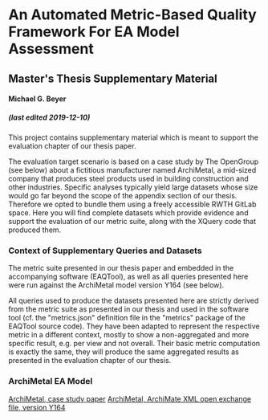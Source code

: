 # An Automated Metric-Based Quality Framework For EA Model Assessment
## Master's Thesis Supplementary Material

#### Michael G. Beyer
##### (last edited 2019-12-10)

This project contains supplementary material which is meant to support the evaluation chapter of our thesis paper. 

The evaluation target scenario is based on a case study by The OpenGroup (see below) about a fictitious manufacturer named ArchiMetal, a mid-sized company that produces steel products used in building construction and other industries. 
Specific analyses typically yield large datasets whose size would go far beyond the scope of the appendix section of our thesis. Therefore we opted to bundle them using a freely accessible RWTH GitLab space. Here you will find complete datasets which provide evidence and support the evaluation of our metric suite, along with the XQuery code that produced them.

### Context of Supplementary Queries and Datasets

The metric suite presented in our thesis paper and embedded in the accompanying software (EAQTool), as well as all queries presented here were run against the ArchiMetal model version Y164 (see below).

All queries used to produce the datasets presented here are strictly derived from the metric suite as presented in our thesis and used in the software tool (cf. the "metrics.json" definition file in the "metrics" package of the EAQTool source code). They have been adapted to represent the respective metric in a different context, mostly to show a non-aggregated and more specific result, e.g. per view and not overall. Their basic metric computation is exactly the same, they will produce the same aggregated results as presented in the evaluation chapter of our thesis.

### ArchiMetal EA Model

[ArchiMetal, case study paper](https://publications.opengroup.org/y164)
[ArchiMetal, ArchiMate XML open exchange file, version Y164](https://publications.opengroup.org/y164m)


